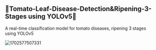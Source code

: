 ## 🍅Tomato-Leaf-Disease-Detection&Ripening-3-Stages using YOLOv5🍅
A real-time classification model for tomato diseases, ripening 3 stages using YOLOv5

![1702577507331](https://github.com/chaninjung/tomato-disease-ripening-detection/assets/156671303/921f0c8a-5166-4884-b0a5-74fe726f22c0)

